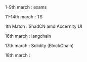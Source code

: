 
1-9th march : exams 

11-14th march : TS 

1th Match : ShadCN amd Accernity UI 

16th march : langchain

17th march : Solidity (BlockChain)

18th march : 
